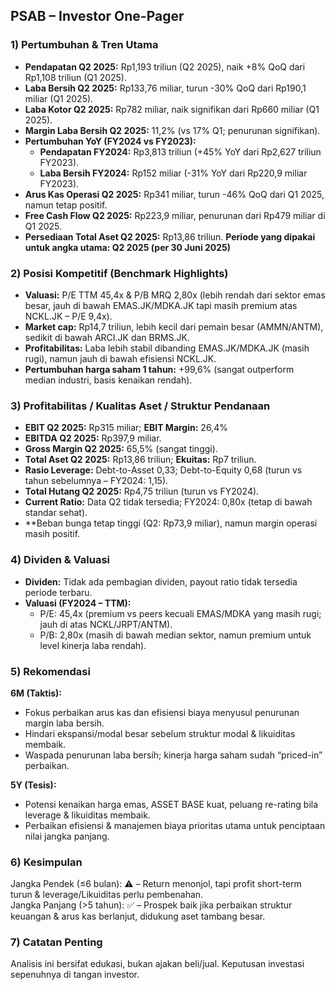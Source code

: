 ## PSAB – Investor One-Pager

### 1) Pertumbuhan & Tren Utama
- **Pendapatan Q2 2025:** Rp1,193 triliun (Q2 2025), naik +8% QoQ dari Rp1,108 triliun (Q1 2025).
- **Laba Bersih Q2 2025:** Rp133,76 miliar, turun -30% QoQ dari Rp190,1 miliar (Q1 2025).
- **Laba Kotor Q2 2025:** Rp782 miliar, naik signifikan dari Rp660 miliar (Q1 2025).
- **Margin Laba Bersih Q2 2025:** 11,2% (vs 17% Q1; penurunan signifikan).
- **Pertumbuhan YoY (FY2024 vs FY2023):**
  - **Pendapatan FY2024:** Rp3,813 triliun (+45% YoY dari Rp2,627 triliun FY2023).
  - **Laba Bersih FY2024:** Rp152 miliar (-31% YoY dari Rp220,9 miliar FY2023).
- **Arus Kas Operasi Q2 2025:** Rp341 miliar, turun -46% QoQ dari Q1 2025, namun tetap positif.
- **Free Cash Flow Q2 2025:** Rp223,9 miliar, penurunan dari Rp479 miliar di Q1 2025.
- **Persediaan Total Aset Q2 2025:** Rp13,86 triliun.
**Periode yang dipakai untuk angka utama: Q2 2025 (per 30 Juni 2025)**

### 2) Posisi Kompetitif (Benchmark Highlights)
- **Valuasi:** P/E TTM 45,4x & P/B MRQ 2,80x (lebih rendah dari sektor emas besar, jauh di bawah EMAS.JK/MDKA.JK tapi masih premium atas NCKL.JK – P/E 9,4x).
- **Market cap:** Rp14,7 triliun, lebih kecil dari pemain besar (AMMN/ANTM), sedikit di bawah ARCI.JK dan BRMS.JK.
- **Profitabilitas:** Laba lebih stabil dibanding EMAS.JK/MDKA.JK (masih rugi), namun jauh di bawah efisiensi NCKL.JK.
- **Pertumbuhan harga saham 1 tahun:** +99,6% (sangat outperform median industri, basis kenaikan rendah).

### 3) Profitabilitas / Kualitas Aset / Struktur Pendanaan
- **EBIT Q2 2025:** Rp315 miliar; **EBIT Margin:** 26,4%
- **EBITDA Q2 2025:** Rp397,9 miliar.
- **Gross Margin Q2 2025:** 65,5% (sangat tinggi).
- **Total Aset Q2 2025:** Rp13,86 triliun; **Ekuitas:** Rp7 triliun.
- **Rasio Leverage:** Debt-to-Asset 0,33; Debt-to-Equity 0,68 (turun vs tahun sebelumnya – FY2024: 1,15).
- **Total Hutang Q2 2025:** Rp4,75 triliun (turun vs FY2024).
- **Current Ratio:** Data Q2 tidak tersedia; FY2024: 0,80x (tetap di bawah standar sehat).
- **Beban bunga tetap tinggi (Q2: Rp73,9 miliar), namun margin operasi masih positif.

### 4) Dividen & Valuasi
- **Dividen:** Tidak ada pembagian dividen, payout ratio tidak tersedia periode terbaru.
- **Valuasi (FY2024 – TTM):**
  - P/E: 45,4x (premium vs peers kecuali EMAS/MDKA yang masih rugi; jauh di atas NCKL/JRPT/ANTM).
  - P/B: 2,80x (masih di bawah median sektor, namun premium untuk level kinerja laba rendah).

### 5) Rekomendasi
**6M (Taktis):**  
- Fokus perbaikan arus kas dan efisiensi biaya menyusul penurunan margin laba bersih.
- Hindari ekspansi/modal besar sebelum struktur modal & likuiditas membaik.
- Waspada penurunan laba bersih; kinerja harga saham sudah “priced-in” perbaikan.

**5Y (Tesis):**  
- Potensi kenaikan harga emas, ASSET BASE kuat, peluang re-rating bila leverage & likuiditas membaik.
- Perbaikan efisiensi & manajemen biaya prioritas utama untuk penciptaan nilai jangka panjang.

### 6) Kesimpulan
Jangka Pendek (≤6 bulan): ⚠️ – Return menonjol, tapi profit short-term turun & leverage/Likuiditas perlu pembenahan.  
Jangka Panjang (>5 tahun): ✅ – Prospek baik jika perbaikan struktur keuangan & arus kas berlanjut, didukung aset tambang besar.

### 7) Catatan Penting
Analisis ini bersifat edukasi, bukan ajakan beli/jual. Keputusan investasi sepenuhnya di tangan investor.